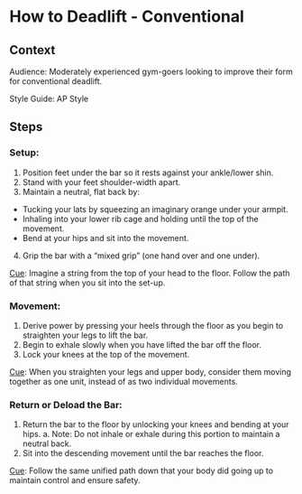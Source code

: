 # How to Deadlift - Conventional 

## Context

Audience: Moderately experienced gym-goers looking to improve their form for conventional deadlift. 

Style Guide: AP Style

## Steps

### Setup: 
1. Position feet under the bar so it rests against your ankle/lower shin.
2. Stand with your feet shoulder-width apart.
3. Maintain a neutral, flat back by:
* Tucking your lats by squeezing an imaginary orange under your armpit. 
* Inhaling into your lower rib cage and holding until the top of the movement.
* Bend at your hips and sit into the movement. 
4. Grip the bar with a “mixed grip” (one hand over and one under). 

<ins>Cue</ins>: Imagine a string from the top of your head to the floor. Follow the path of that string when you sit into the set-up.

### Movement: 
1. Derive power by pressing your heels through the floor as you begin to straighten your legs to lift the bar.
2. Begin to exhale slowly when you have lifted the bar off the floor.
3. Lock your knees at the top of the movement.

<ins>Cue</ins>: When you straighten your legs and upper body, consider them moving together as one unit, instead of as two individual movements. 

### Return or Deload the Bar: 
1. Return the bar to the floor by unlocking your knees and bending at your hips. 
  a. Note: Do not inhale or exhale during this portion to maintain a neutral back.
2. Sit into the descending movement until the bar reaches the floor.

<ins>Cue</ins>: Follow the same unified path down that your body did going up to maintain control and ensure safety.

